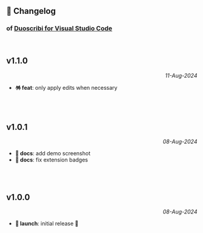 ## 📒 Changelog

### of [Duoscribi for Visual Studio Code](https://github.com/igorskyflyer/vscode-duoscribi)

<br>

## v1.1.0

<p align="right"><em>11-Aug-2024</em></p>

- **🪅 feat**: only apply edits when necessary

<br>
<br>

## v1.0.1

<p align="right"><em>08-Aug-2024</em></p>

- **📜 docs**: add demo screenshot
- **📜 docs**: fix extension badges

<br>
<br>

## v1.0.0

<p align="right"><em>08-Aug-2024</em></p>

- **🚀 launch**: initial release 🎉
